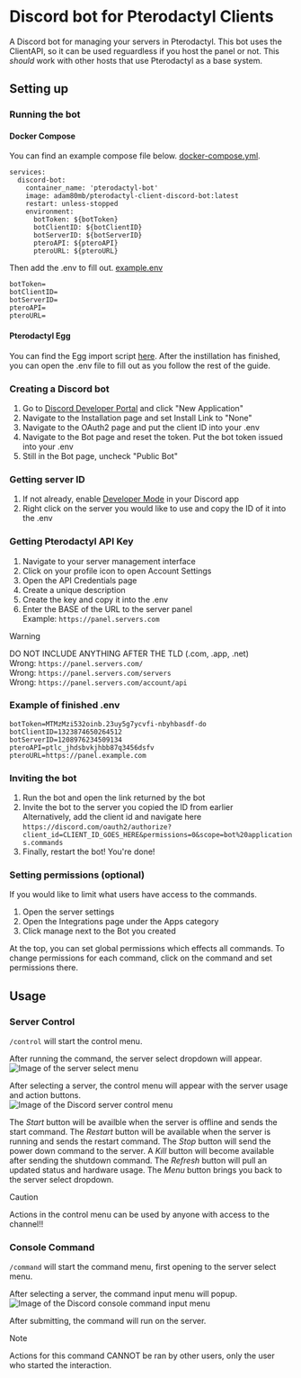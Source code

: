 # Discord bot for Pterodactyl Clients
A Discord bot for managing your servers in Pterodactyl.
This bot uses the ClientAPI, so it can be used reguardless if you host the panel or not.
This *should* work with other hosts that use Pterodactyl as a base system.

## Setting up

### Running the bot

#### Docker Compose
You can find an example compose file below. [docker-compose.yml](https://github.com/AdamFortney/pterodactyl-client-discord-bot/blob/main/github_content/docker-compose.yml).
```
services:
  discord-bot:
    container_name: 'pterodactyl-bot'
    image: adam80mb/pterodactyl-client-discord-bot:latest
    restart: unless-stopped
    environment:
      botToken: ${botToken}
      botClientID: ${botClientID}
      botServerID: ${botServerID}
      pteroAPI: ${pteroAPI}
      pteroURL: ${pteroURL}
```

Then add the .env to fill out. [example.env](https://github.com/AdamFortney/pterodactyl-client-discord-bot/blob/main/github_content/example.env)
```
botToken=
botClientID=
botServerID=
pteroAPI=
pteroURL=
```

#### Pterodactyl Egg
You can find the Egg import script [here](https://github.com/AdamFortney/pterodactyl-client-discord-bot/blob/main/github_content/egg-pterodactyl-client-discord-bot.json).
After the instillation has finished, you can open the .env file to fill out as you follow the rest of the guide.

### Creating a Discord bot
1. Go to [Discord Developer Portal](https://discord.com/developers/applications/) and click "New Application"
2. Navigate to the Installation page and set Install Link to "None"
2. Navigate to the OAuth2 page and put the client ID into your .env
3. Navigate to the Bot page and reset the token. Put the bot token issued into your .env
4. Still in the Bot page, uncheck "Public Bot"

### Getting server ID
1. If not already, enable [Developer Mode](https://support.discord.com/hc/en-us/articles/206346498-Where-can-I-find-my-User-Server-Message-ID#h_01HRSTXPS5CRSRTWYCGPHZQ37H) in your Discord app
2. Right click on the server you would like to use and copy the ID of it into the .env

### Getting Pterodactyl API Key
1. Navigate to your server management interface
2. Click on your profile icon to open Account Settings
3. Open the API Credentials page
4. Create a unique description 
5. Create the key and copy it into the .env
6. Enter the BASE of the URL to the server panel
<br>   Example: `https://panel.servers.com`

> [!WARNING]
> DO NOT INCLUDE ANYTHING AFTER THE TLD (.com, .app, .net)
> <br> Wrong: `https://panel.servers.com/`
> <br> Wrong: `https://panel.servers.com/servers`
> <br> Wrong: `https://panel.servers.com/account/api`

### Example of finished .env
```
botToken=MTMzMzi532oinb.23uy5g7ycvfi-nbyhbasdf-do
botClientID=1323874650264512
botServerID=1208976234509134
pteroAPI=ptlc_jhdsbvkjhbb87q3456dsfv
pteroURL=https://panel.example.com
```

### Inviting the bot
1. Run the bot and open the link returned by the bot
2. Invite the bot to the server you copied the ID from earlier
   <br> Alternatively, add the client id and navigate here
<br>`https://discord.com/oauth2/authorize?client_id=CLIENT_ID_GOES_HERE&permissions=0&scope=bot%20applications.commands`
4. Finally, restart the bot! You're done!

### Setting permissions (optional)
If you would like to limit what users have access to the commands.
1. Open the server settings
2. Open the Integrations page under the Apps category
3. Click manage next to the Bot you created

At the top, you can set global permissions which effects all commands.
To change permissions for each command, click on the command and set permissions there.

## Usage

### Server Control
`/control` will start the control menu.

After running the command, the server select dropdown will appear.
<br>![Image of the server select menu](https://i.imgur.com/PIYgaJB.png)

After selecting a server, the control menu will appear with the server usage and action buttons.
<br>![Image of the Discord server control menu](https://i.imgur.com/ny8m1P6.png)

The *Start* button will be availble when the server is offline and sends the start command.
The *Restart* button will be available when the server is running and sends the restart command.
The *Stop* button will send the power down command to the server.
A *Kill* button will become available after sending the shutdown command.
The *Refresh* button will pull an updated status and hardware usage.
The *Menu* button brings you back to the server select dropdown.

> [!CAUTION]
> Actions in the control menu can be used by anyone with access to the channel!!

### Console Command
`/command` will start the command menu, first opening to the server select menu.

After selecting a server, the command input menu will popup.
<br>![Image of the Discord console command input menu](https://i.imgur.com/CncbsEe.png)

After submitting, the command will run on the server.

> [!NOTE]
> Actions for this command CANNOT be ran by other users, only the user who started the interaction.
